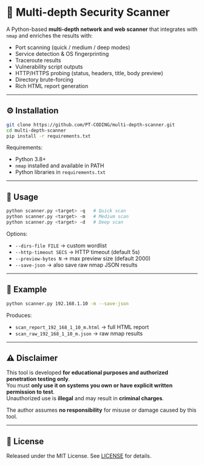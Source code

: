 # 🔎 Multi-depth Security Scanner

A Python-based **multi-depth network and web scanner** that integrates with `nmap` and enriches the results with:
- Port scanning (quick / medium / deep modes)
- Service detection & OS fingerprinting
- Traceroute results
- Vulnerability script outputs
- HTTP/HTTPS probing (status, headers, title, body preview)
- Directory brute-forcing
- Rich HTML report generation

---

## ⚙️ Installation

```bash
git clone https://github.com/PT-CODING/multi-depth-scanner.git
cd multi-depth-scanner
pip install -r requirements.txt
```

Requirements:
- Python 3.8+
- `nmap` installed and available in PATH
- Python libraries in `requirements.txt`

---

## 📖 Usage

```bash
python scanner.py <target> -q   # Quick scan
python scanner.py <target> -m   # Medium scan
python scanner.py <target> -d   # Deep scan
```

Options:
- `--dirs-file FILE` → custom wordlist  
- `--http-timeout SECS` → HTTP timeout (default 5s)  
- `--preview-bytes N` → max preview size (default 2000)  
- `--save-json` → also save raw nmap JSON results  

---

## 📂 Example

```bash
python scanner.py 192.168.1.10 -m --save-json
```

Produces:
- `scan_report_192_168_1_10_m.html` → full HTML report  
- `scan_raw_192_168_1_10_m.json` → raw nmap results  

---

## ⚠️ Disclaimer

This tool is developed **for educational purposes and authorized penetration testing only**.  
You must **only use it on systems you own or have explicit written permission to test**.  
Unauthorized use is **illegal** and may result in **criminal charges**.  

The author assumes **no responsibility** for misuse or damage caused by this tool.  

---

## 📜 License


Released under the MIT License. See [LICENSE](LICENSE) for details.
